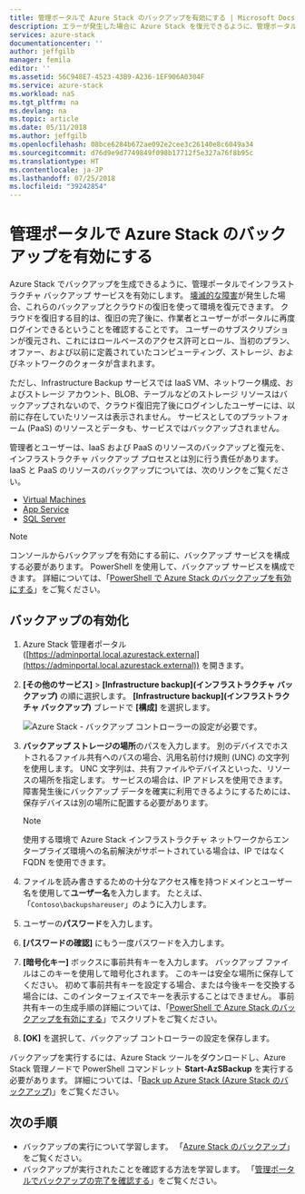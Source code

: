 ```yaml
---
title: 管理ポータルで Azure Stack のバックアップを有効にする | Microsoft Docs
description: エラーが発生した場合に Azure Stack を復元できるように、管理ポータルでインフラストラクチャ バックアップ サービスを有効にします。
services: azure-stack
documentationcenter: ''
author: jeffgilb
manager: femila
editor: ''
ms.assetid: 56C948E7-4523-43B9-A236-1EF906A0304F
ms.service: azure-stack
ms.workload: naS
ms.tgt_pltfrm: na
ms.devlang: na
ms.topic: article
ms.date: 05/11/2018
ms.author: jeffgilb
ms.openlocfilehash: 08bce6284b672ae092e2cee3c26140e8c6049a34
ms.sourcegitcommit: d76d9e9d7749849f098b17712f5e327a76f8b95c
ms.translationtype: HT
ms.contentlocale: ja-JP
ms.lasthandoff: 07/25/2018
ms.locfileid: "39242854"
---
```

# <a name="enable-backup-for-azure-stack-from-the-administration-portal"></a>管理ポータルで Azure Stack のバックアップを有効にする
Azure Stack でバックアップを生成できるように、管理ポータルでインフラストラクチャ バックアップ サービスを有効にします。 [壊滅的な障害](.\azure-stack-backup-recover-data.md)が発生した場合、これらのバックアップとクラウドの復旧を使って環境を復元できます。 クラウドを復旧する目的は、復旧の完了後に、作業者とユーザーがポータルに再度ログインできるということを確認することです。 ユーザーのサブスクリプションが復元され、これにはロールベースのアクセス許可とロール、当初のプラン、オファー、および以前に定義されていたコンピューティング、ストレージ、およびネットワークのクォータが含まれます。

ただし、Infrastructure Backup サービスでは IaaS VM、ネットワーク構成、およびストレージ アカウント、BLOB、テーブルなどのストレージ リソースはバックアップされないので、クラウド復旧完了後にログインしたユーザーには、以前に存在していたリソースは表示されません。 サービスとしてのプラットフォーム (PaaS) のリソースとデータも、サービスではバックアップされません。 

管理者とユーザーは、IaaS および PaaS のリソースのバックアップと復元を、インフラストラクチャ バックアップ プロセスとは別に行う責任があります。 IaaS と PaaS のリソースのバックアップについては、次のリンクをご覧ください。

- [Virtual Machines](https://docs.microsoft.com/azure/azure-stack/user/azure-stack-manage-vm-protect)
- [App Service](https://docs.microsoft.com/azure/app-service/web-sites-backup)
- [SQL Server](https://docs.microsoft.com/azure/virtual-machines/windows/sql/virtual-machines-windows-sql-server-iaas-overview)


> [!Note]  
> コンソールからバックアップを有効にする前に、バックアップ サービスを構成する必要があります。 PowerShell を使用して、バックアップ サービスを構成できます。 詳細については、「[PowerShell で Azure Stack のバックアップを有効にする](azure-stack-backup-enable-backup-powershell.md)」をご覧ください。

## <a name="enable-backup"></a>バックアップの有効化

1. Azure Stack 管理者ポータル ([https://adminportal.local.azurestack.external](https://adminportal.local.azurestack.external)) を開きます。
2. **[その他のサービス]** > **[Infrastructure backup]\(インフラストラクチャ バックアップ\)** の順に選択します。 **[Infrastructure backup]\(インフラストラクチャ バックアップ\)** ブレードで **[構成]** を選択します。

    ![Azure Stack - バックアップ コントローラーの設定](media\azure-stack-backup\azure-stack-backup-settings.png)が必要です。

3. **バックアップ ストレージの場所**のパスを入力します。 別のデバイスでホストされるファイル共有へのパスの場合、汎用名前付け規則 (UNC) の文字列を使用します。 UNC 文字列は、共有ファイルやデバイスといった、リソースの場所を指定します。 サービスの場合は、IP アドレスを使用できます。 障害発生後にバックアップ データを確実に利用できるようにするためには、保存デバイスは別の場所に配置する必要があります。
    > [!Note]  
    > 使用する環境で Azure Stack インフラストラクチャ ネットワークからエンタープライズ環境への名前解決がサポートされている場合は、IP ではなく FQDN を使用できます。
4. ファイルを読み書きするための十分なアクセス権を持つドメインとユーザー名を使用して**ユーザー名**を入力します。 たとえば、「`Contoso\backupshareuser`」のように入力します。
5. ユーザーの**パスワード**を入力します。
5. **[パスワードの確認]** にもう一度パスワードを入力します。
6. **[暗号化キー]** ボックスに事前共有キーを入力します。 バックアップ ファイルはこのキーを使用して暗号化されます。 このキーは安全な場所に保存してください。 初めて事前共有キーを設定する場合、または今後キーを交換する場合には、このインターフェイスでキーを表示することはできません。 事前共有キーの生成手順の詳細については、「[PowerShell で Azure Stack のバックアップを有効にする](azure-stack-backup-enable-backup-powershell.md)」でスクリプトをご覧ください。
7. **[OK]** を選択して、バックアップ コントローラーの設定を保存します。

バックアップを実行するには、Azure Stack ツールをダウンロードし、Azure Stack 管理ノードで PowerShell コマンドレット **Start-AzSBackup** を実行する必要があります。 詳細については、「[Back up Azure Stack (Azure Stack のバックアップ)](azure-stack-backup-back-up-azure-stack.md )」をご覧ください。

## <a name="next-steps"></a>次の手順

- バックアップの実行について学習します。 「[Azure Stack のバックアップ](azure-stack-backup-back-up-azure-stack.md )」をご覧ください。
- バックアップが実行されたことを確認する方法を学習します。 「[管理ポータルでバックアップの完了を確認する](azure-stack-backup-back-up-azure-stack.md)」をご覧ください。